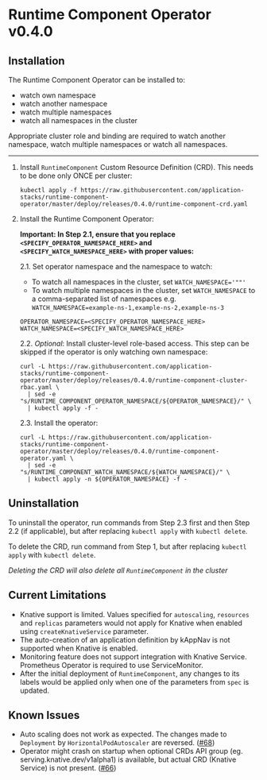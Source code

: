 # Runtime Component Operator v0.4.0

## Installation

The Runtime Component Operator can be installed to:

- watch own namespace
- watch another namespace
- watch multiple namespaces
- watch all namespaces in the cluster

Appropriate cluster role and binding are required to watch another namespace, watch multiple namespaces or watch all namespaces.

---

1. Install `RuntimeComponent` Custom Resource Definition (CRD). This needs to be done only ONCE per cluster:

    ```console
    kubectl apply -f https://raw.githubusercontent.com/application-stacks/runtime-component-operator/master/deploy/releases/0.4.0/runtime-component-crd.yaml
    ```

2. Install the Runtime Component Operator:

    **Important: In Step 2.1, ensure that you replace  `<SPECIFY_OPERATOR_NAMESPACE_HERE>` and `<SPECIFY_WATCH_NAMESPACE_HERE>` with proper values:**

    2.1. Set operator namespace and the namespace to watch:

    - To watch all namespaces in the cluster, set `WATCH_NAMESPACE='""'`
    - To watch multiple namespaces in the cluster, set `WATCH_NAMESPACE` to a comma-separated list of namespaces e.g. `WATCH_NAMESPACE=example-ns-1,example-ns-2,example-ns-3`

    ```console
    OPERATOR_NAMESPACE=<SPECIFY_OPERATOR_NAMESPACE_HERE>
    WATCH_NAMESPACE=<SPECIFY_WATCH_NAMESPACE_HERE>
    ```

    2.2. _Optional_: Install cluster-level role-based access. This step can be skipped if the operator is only watching own namespace:
  
    ```console
    curl -L https://raw.githubusercontent.com/application-stacks/runtime-component-operator/master/deploy/releases/0.4.0/runtime-component-cluster-rbac.yaml \
      | sed -e "s/RUNTIME_COMPONENT_OPERATOR_NAMESPACE/${OPERATOR_NAMESPACE}/" \
      | kubectl apply -f -
    ```

    2.3. Install the operator:

    ```console
    curl -L https://raw.githubusercontent.com/application-stacks/runtime-component-operator/master/deploy/releases/0.4.0/runtime-component-operator.yaml \
      | sed -e "s/RUNTIME_COMPONENT_WATCH_NAMESPACE/${WATCH_NAMESPACE}/" \
      | kubectl apply -n ${OPERATOR_NAMESPACE} -f -
    ```

## Uninstallation

To uninstall the operator, run commands from Step 2.3 first and then Step 2.2 (if applicable), but after replacing `kubectl apply` with `kubectl delete`.

To delete the CRD, run command from Step 1, but after replacing `kubectl apply` with `kubectl delete`.

_Deleting the CRD will also delete all `RuntimeComponent` in the cluster_

## Current Limitations

- Knative support is limited. Values specified for `autoscaling`, `resources` and `replicas` parameters would not apply for Knative when enabled using `createKnativeService` parameter.
- The auto-creation of an application definition by kAppNav is not supported when Knative is enabled.
- Monitoring feature does not support integration with Knative Service. Prometheus Operator is required to use ServiceMonitor.
- After the initial deployment of `RuntimeComponent`, any changes to its labels would be applied only when one of the parameters from `spec` is updated.

## Known Issues

- Auto scaling does not work as expected. The changes made to `Deployment` by `HorizontalPodAutoscaler` are reversed. ([#68](https://github.com/application-stacks/runtime-component-operator/issues/68))
- Operator might crash on startup when optional CRDs API group (eg. serving.knative.dev/v1alpha1) is available, but actual CRD (Knative Service) is not present. ([#66](https://github.com/application-stacks/runtime-component-operator/issues/66))